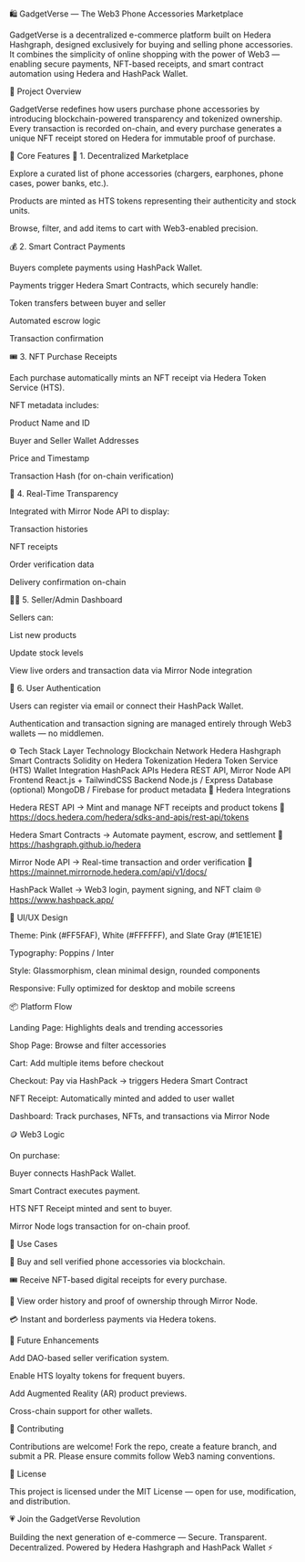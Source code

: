 🛍️ GadgetVerse — The Web3 Phone Accessories Marketplace

GadgetVerse is a decentralized e-commerce platform built on Hedera Hashgraph, designed exclusively for buying and selling phone accessories.
It combines the simplicity of online shopping with the power of Web3 — enabling secure payments, NFT-based receipts, and smart contract automation using Hedera and HashPack Wallet.

🚀 Project Overview

GadgetVerse redefines how users purchase phone accessories by introducing blockchain-powered transparency and tokenized ownership.
Every transaction is recorded on-chain, and every purchase generates a unique NFT receipt stored on Hedera for immutable proof of purchase.

💎 Core Features
🛒 1. Decentralized Marketplace

Explore a curated list of phone accessories (chargers, earphones, phone cases, power banks, etc.).

Products are minted as HTS tokens representing their authenticity and stock units.

Browse, filter, and add items to cart with Web3-enabled precision.

💰 2. Smart Contract Payments

Buyers complete payments using HashPack Wallet.

Payments trigger Hedera Smart Contracts, which securely handle:

Token transfers between buyer and seller

Automated escrow logic

Transaction confirmation

🎟️ 3. NFT Purchase Receipts

Each purchase automatically mints an NFT receipt via Hedera Token Service (HTS).

NFT metadata includes:

Product Name and ID

Buyer and Seller Wallet Addresses

Price and Timestamp

Transaction Hash (for on-chain verification)

🔎 4. Real-Time Transparency

Integrated with Mirror Node API to display:

Transaction histories

NFT receipts

Order verification data

Delivery confirmation on-chain

👩‍💻 5. Seller/Admin Dashboard

Sellers can:

List new products

Update stock levels

View live orders and transaction data via Mirror Node integration

🔐 6. User Authentication

Users can register via email or connect their HashPack Wallet.

Authentication and transaction signing are managed entirely through Web3 wallets — no middlemen.

⚙️ Tech Stack
Layer	Technology
Blockchain Network	Hedera Hashgraph
Smart Contracts	Solidity on Hedera
Tokenization	Hedera Token Service (HTS)
Wallet Integration	HashPack
APIs	Hedera REST API, Mirror Node API
Frontend	React.js + TailwindCSS
Backend	Node.js / Express
Database (optional)	MongoDB / Firebase for product metadata
🔗 Hedera Integrations

Hedera REST API → Mint and manage NFT receipts and product tokens
📘 https://docs.hedera.com/hedera/sdks-and-apis/rest-api/tokens

Hedera Smart Contracts → Automate payment, escrow, and settlement
📘 https://hashgraph.github.io/hedera

Mirror Node API → Real-time transaction and order verification
📘 https://mainnet.mirrornode.hedera.com/api/v1/docs/

HashPack Wallet → Web3 login, payment signing, and NFT claim
🌐 https://www.hashpack.app/

🎨 UI/UX Design

Theme: Pink (#FF5FAF), White (#FFFFFF), and Slate Gray (#1E1E1E)

Typography: Poppins / Inter

Style: Glassmorphism, clean minimal design, rounded components

Responsive: Fully optimized for desktop and mobile screens

📦 Platform Flow

Landing Page: Highlights deals and trending accessories

Shop Page: Browse and filter accessories

Cart: Add multiple items before checkout

Checkout: Pay via HashPack → triggers Hedera Smart Contract

NFT Receipt: Automatically minted and added to user wallet

Dashboard: Track purchases, NFTs, and transactions via Mirror Node

🪙 Web3 Logic

On purchase:

Buyer connects HashPack Wallet.

Smart Contract executes payment.

HTS NFT Receipt minted and sent to buyer.

Mirror Node logs transaction for on-chain proof.

💼 Use Cases

📱 Buy and sell verified phone accessories via blockchain.

🎟️ Receive NFT-based digital receipts for every purchase.

🧾 View order history and proof of ownership through Mirror Node.

💳 Instant and borderless payments via Hedera tokens.

🧠 Future Enhancements

Add DAO-based seller verification system.

Enable HTS loyalty tokens for frequent buyers.

Add Augmented Reality (AR) product previews.

Cross-chain support for other wallets.

🧩 Contributing

Contributions are welcome!
Fork the repo, create a feature branch, and submit a PR.
Please ensure commits follow Web3 naming conventions.

📜 License

This project is licensed under the MIT License — open for use, modification, and distribution.

💗 Join the GadgetVerse Revolution

Building the next generation of e-commerce —
Secure. Transparent. Decentralized.
Powered by Hedera Hashgraph and HashPack Wallet ⚡